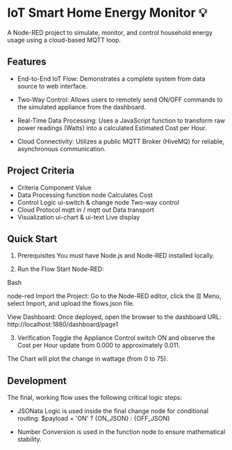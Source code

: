 # IoT Smart Home Energy Monitor 💡

A Node-RED project to simulate, monitor, and control household energy usage using a cloud-based MQTT loop.

## Features

- End-to-End IoT Flow: Demonstrates a complete system from data source to web interface.

- Two-Way Control: Allows users to remotely send ON/OFF commands to the simulated appliance from the dashboard.

- Real-Time Data Processing: Uses a JavaScript function to transform raw power readings (Watts) into a calculated Estimated Cost per Hour.

- Cloud Connectivity: Utilizes a public MQTT Broker (HiveMQ) for reliable, asynchronous communication.

## Project Criteria

- Criteria	Component	Value
- Data Processing	function node	Calculates Cost
- Control Logic	ui-switch & change node	Two-way control
- Cloud Protocol	mqtt in / mqtt out	Data transport
- Visualization	ui-chart & ui-text	Live display


## Quick Start
1. Prerequisites
You must have Node.js and Node-RED installed locally.

2. Run the Flow
Start Node-RED:

Bash

node-red
Import the Project: Go to the Node-RED editor, click the ☰ Menu, select Import, and upload the flows.json file.

View Dashboard: Once deployed, open the browser to the dashboard URL: http://localhost:1880/dashboard/page1

3. Verification
Toggle the Appliance Control switch ON and observe the Cost per Hour update from 0.000 to approximately 0.011.

The Chart will plot the change in wattage (from 0 to 75).

## Development
The final, working flow uses the following critical logic steps:

- JSONata Logic is used inside the final change node for conditional routing: $payload = 'ON' ? {ON_JSON} : {OFF_JSON}

- Number Conversion is used in the function node to ensure mathematical stability.

